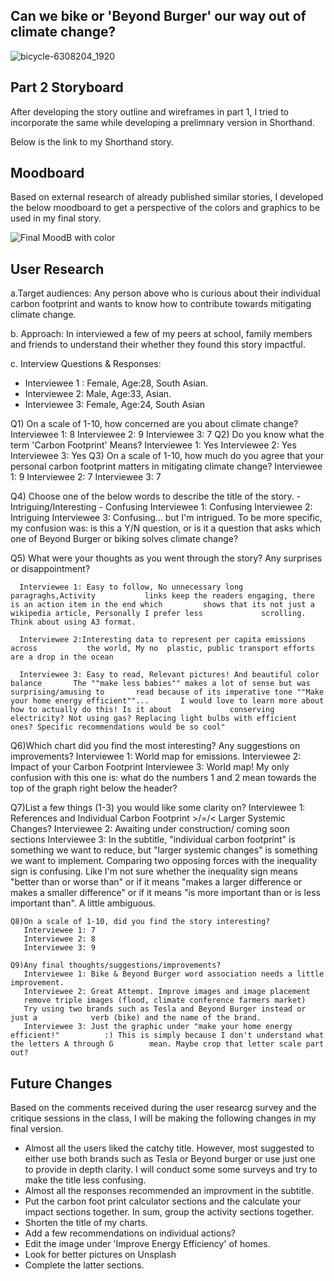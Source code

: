 ## Can we bike or 'Beyond Burger' our way out of climate change?
![bicycle-6308204_1920](https://user-images.githubusercontent.com/81335957/143032458-edc68169-c275-4009-af54-31bb02efe51e.jpg)

## Part 2 Storyboard
After developing the story outline and wireframes in part 1, I tried to incorporate the same while developing a prelimnary version in Shorthand.

Below is the link to my Shorthand story.

## Moodboard
Based on external research of already published similar stories, I developed the below moodboard to get a perspective of the colors and graphics to be used in my final story.

![Final MoodB with color](https://user-images.githubusercontent.com/81335957/143033383-0dde4c26-6406-48a6-bbcb-c29f11a7906b.png)

## User Research

a.Target audiences: Any person above who is curious about their individual carbon footprint and wants to know how to contribute towards mitigating climate change.

b. Approach: In interviewed a few of my peers at school, family members and friends to understand their whether they found this story impactful.

c. Interview Questions & Responses:
- Interviewee 1 : Female, Age:28, South Asian.
- Interviewee 2: Male, Age:33, Asian.
- Interviewee 3: Female, Age:24, South Asian

Q1) On a scale of 1-10, how concerned are you about climate change?
    Interviewee 1: 8
    Interviewee 2: 9
    Interviewee 3: 7
Q2) Do you know what the term 'Carbon Footprint' Means?
    Interviewee 1: Yes
    Interviewee 2: Yes
    Interviewee 3: Yes
Q3) On a scale of 1-10, how much do you agree that your personal carbon footprint     matters in mitigating climate change?
    Interviewee 1: 9
    Interviewee 2: 7
    Interviewee 3: 7
    
 Q4) Choose one of the below words to describe the title of the story.
     - Intriguing/Interesting
     - Confusing
     Interviewee 1: Confusing
     Interviewee 2: Intriguing
     Interviewee 3: Confusing... but I'm intrigued. To be more specific, my            confusion was: is this a Y/N question, or is it a question that asks which        one of Beyond Burger or biking solves climate change?
     
  Q5) What were your thoughts as you went through the story? Any surprises or           disappointment?
  
      Interviewee 1: Easy to follow, No unnecessary long paragraghs,Activity           links keep the readers engaging, there is an action item in the end which         shows that its not just a wikipedia article, Personally I prefer less             scrolling. Think about using A3 format.
      
      Interviewee 2:Interesting data to represent per capita emissions across           the world, My no  plastic, public transport efforts are a drop in the ocean
      
      Interviewee 3: Easy to read, Relevant pictures! And beautiful color balance       The ""make less babies"" makes a lot of sense but was surprising/amusing to       read because of its imperative tone ""Make your home energy efficient""...       I would love to learn more about how to actually do this! Is it about             conserving electricity? Not using gas? Replacing light bulbs with efficient       ones? Specific recommendations would be so cool"
  
  Q6)Which chart did you find the most interesting? Any suggestions on                improvements?
     Interviewee 1: World map for emissions.
     Interviewee 2: Impact of your Carbon Footprint
     Interviewee 3: World map! My only confusion with this one is: what do the        numbers 1 and 2 mean towards the top of the graph right below the header?
     
   Q7)List a few things (1-3) you would like some clarity on?
      Interviewee 1: References and Individual Carbon Footprint >/=/< Larger           Systemic Changes?
      Interviewee 2: Awaiting under construction/ coming soon sections
      Interviewee 3: In the subtitle, "individual carbon footprint" is something       we want to reduce, but "larger systemic changes" is something we want to         implement. Comparing two opposing forces with the inequality sign is             confusing. Like I'm not sure whether the inequality sign means "better than       or worse than" or if it means "makes a larger difference or makes a smaller       difference" or if it means "is more important than or is less important           than". A little ambiguous.
      
    Q8)On a scale of 1-10, did you find the story interesting?
       Interviewee 1: 7
       Interviewee 2: 8
       Interviewee 3: 9
       
    Q9)Any final thoughts/suggestions/improvements?
       Interviewee 1: Bike & Beyond Burger word association needs a little              improvement.
       Interviewee 2: Great Attempt. Improve images and image placement
       remove triple images (flood, climate conference farmers market)
       Try using two brands such as Tesla and Beyond Burger instead or just a            verb (bike) and the name of the brand.
       Interviewee 3: Just the graphic under "make your home energy efficient!"          :) This is simply because I don't understand what the letters A through G        mean. Maybe crop that letter scale part out?
       
## Future Changes

Based on the comments received during the user researcg survey and the critique sessions in the class, I will be making the following changes in my final version.

- Almost all the users liked the catchy title. However, most suggested to either   use both brands such as Tesla or Beyond burger or use just one to provide in     depth clarity. I will conduct some some surveys and try to make the title less   confusing.
- Almost all the responses recommended an improvment in the subtitle.
- Put the carbon foot print calculator sections and the calculate your impact       sections together. In sum, group the activity sections together.
- Shorten the title of my charts.
- Add a few recommendations on individual actions?
- Edit the image under 'Improve Energy Efficiency' of homes.
- Look for better pictures on Unsplash
- Complete the latter sections.


